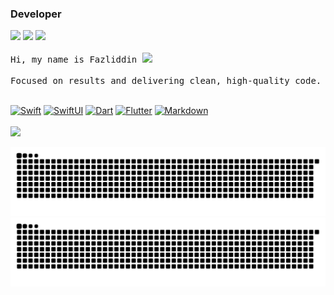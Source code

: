 ### Developer
<a href="https://t.me/hirocoding"><img src="https://img.shields.io/badge/Telegram-2CA5E0?style=for-the-badge&logo=telegram&logoColor=white" /></a>
<a href="https://x.com/@hirocoding"><img src="https://img.shields.io/twitter/url?url=https%3A%2F%2Fx.com%2Fhirocode01&style=for-the-badge&logo=x&logoColor=%23fff&logoSize=36&labelColor=%23000&color=%23000" /></a>
<a href="https://www.instagram.com/hirocoding"><img src="https://img.shields.io/badge/Instagram-E4405F?style=for-the-badge&logo=instagram&logoColor=white" /></a>
<br /> <br />
<samp>
Hi, my name is Fazliddin <a href="#"><img src="https://media.giphy.com/media/hvRJCLFzcasrR4ia7z/giphy.gif"  width="24px" ></a>
</samp>
<br /> <br />
<samp>
Focused on results and delivering clean, high-quality code.
</samp>
<br /> <br />
<samp>

[![Swift](https://img.shields.io/badge/swift-F54A2A?style=for-the-badge&logo=swift&logoColor=white)](https://www.swift.org/)
[![SwiftUI](https://img.shields.io/badge/swiftui-016DFF?style=for-the-badge&logo=swift&logoColor=white)](https://www.swift.org/)
[![Dart](https://img.shields.io/badge/dart-%230175C2.svg?style=for-the-badge&logo=dart&logoColor=white)](https://dart.dev/)
[![Flutter](https://img.shields.io/badge/Flutter-%2302569B.svg?style=for-the-badge&logo=Flutter&logoColor=white)](https://flutter.dev/)
[![Markdown](https://img.shields.io/badge/markdown-%23000000.svg?style=for-the-badge&logo=markdown&logoColor=white)](#)
<br /> <br />
<a href="https://www.codewars.com/users/HiroCode01"><img src="https://www.codewars.com/users/HiroCode01/badges/large"></a>

[![github contribution grid snake animation](https://raw.githubusercontent.com/masxxiii/masxxiii/output/github-contribution-grid-snake-dark.svg#gh-dark-mode-only)](#gh-dark-mode-only)
[![github contribution grid snake animation](https://raw.githubusercontent.com/masxxiii/masxxiii/output/github-contribution-grid-snake.svg#gh-light-mode-only)](#gh-light-mode-only)
